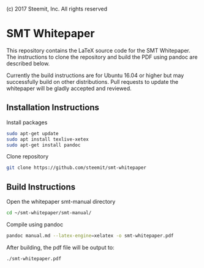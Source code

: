 
(c) 2017 Steemit, Inc.  All rights reserved

# SMT Whitepaper

This repository contains the LaTeX source code for the SMT Whitepaper. The instructions to clone the repository and build the PDF using pandoc are described below.

Currently the build instructions are for Ubuntu 16.04 or higher but may successfully build on other distributions. Pull requests to update the whitepaper will be gladly accepted and reviewed.

## Installation Instructions

Install packages
```bash
sudo apt-get update
sudo apt install texlive-xetex
sudo apt-get install pandoc
```

Clone repository
```bash
git clone https://github.com/steemit/smt-whitepaper
```

## Build Instructions

Open the whitepaper smt-manual directory
```bash
cd ~/smt-whitepaper/smt-manual/
```

Compile using pandoc
```bash
pandoc manual.md --latex-engine=xelatex -o smt-whitepaper.pdf
```

After building, the pdf file will be output to:
```bash
./smt-whitepaper.pdf
```
